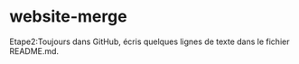 # website-merge
Etape2:Toujours dans GitHub, écris quelques lignes de texte dans le fichier README.md.
